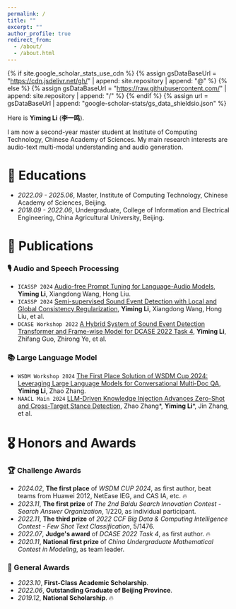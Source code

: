 ```yaml
---
permalink: /
title: ""
excerpt: ""
author_profile: true
redirect_from: 
  - /about/
  - /about.html
---
```


{% if site.google_scholar_stats_use_cdn %}
{% assign gsDataBaseUrl = "https://cdn.jsdelivr.net/gh/" | append: site.repository | append: "@" %}
{% else %}
{% assign gsDataBaseUrl = "https://raw.githubusercontent.com/" | append: site.repository | append: "/" %}
{% endif %}
{% assign url = gsDataBaseUrl | append: "google-scholar-stats/gs_data_shieldsio.json" %}

<span class='anchor' id='about-me'></span>

Here is **Yiming Li** (**李一鸣**).

I am now a second-year master student at Institute of Computing Technology, Chinese Academy of Sciences. My main research interests are audio-text multi-modal understanding and audio generation.


# 📖 Educations
- *2022.09 - 2025.06*, Master, Institute of Computing Technology, Chinese Academy of Sciences, Beijing. 
- *2018.09 - 2022.06*, Undergraduate, College of Information and Electrical Engineering, China Agricultural University, Beijing.

# 📝 Publications 
### 🎙 Audio and Speech Processing
- ``ICASSP 2024`` [Audio-free Prompt Tuning for Language-Audio Models](https://arxiv.org/abs/2309.08357), **Yiming Li**, Xiangdong Wang, Hong Liu.
- ``ICASSP 2024`` [Semi-supervised Sound Event Detection with Local and Global Consistency Regularization](https://arxiv.org/abs/2309.08355), **Yiming Li**, Xiangdong Wang, Hong Liu, et al.
- ``DCASE Workshop 2022`` [A Hybrid System of Sound Event Detection Transformer and Frame-wise Model for DCASE 2022 Task 4](https://arxiv.org/abs/2210.09529), **Yiming Li**, Zhifang Guo, Zhirong Ye, et al.

### 📚 Large Language Model
- ``WSDM Workshop 2024`` [The First Place Solution of WSDM Cup 2024: Leveraging Large Language Models for Conversational Multi-Doc QA](https://arxiv.org/abs/2402.18385), **Yiming Li**, Zhao Zhang.
- ``NAACL Main 2024`` [LLM-Driven Knowledge Injection Advances Zero-Shot and Cross-Target Stance Detection](https://aclanthology.org/2024.naacl-short.32/), Zhao Zhang\*, **Yiming Li**\*, Jin Zhang, et al.

# 🎖 Honors and Awards

### 🏆 Challenge Awards
- *2024.02*, **The first place** of *WSDM CUP 2024*, as first author, beat teams from Huawei 2012, NetEase IEG, and CAS IA, etc. 🔥
- *2023.11*, **The first prize** of *The 2nd Baidu Search Innovation Contest - Search Answer Organization*, 1/220, as individual participant.
- *2022.11*, **The third prize** of *2022 CCF Big Data & Computing Intelligence Contest - Few Shot Text Classification*, 5/1476.
- *2022.07*, **Judge's award** of *DCASE 2022 Task 4*, as first author. 🔥
- *2020.11*, **National first prize** of *China Undergraduate Mathematical Contest in Modeling*, as team leader.
  
### 🌻 General Awards
- *2023.10*, **First-Class Academic Scholarship**.
- *2022.06*, **Outstanding Graduate of Beijing Province**.
- *2019.12*, **National Scholarship**. 🔥
